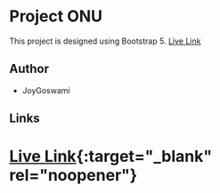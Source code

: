 # Project ONU

This project is designed using Bootstrap 5. [Live Link](https://joygoswami.github.io/onu/)

## Author

- JoyGoswami

## Links

# [Live Link](https://joygoswami.github.io/onu/){:target="\_blank" rel="noopener"}
